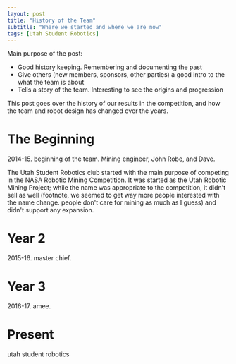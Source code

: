 ```yaml
---
layout: post
title: "History of the Team"
subtitle: "Where we started and where we are now"
tags: [Utah Student Robotics]
---
```


Main purpose of the post:
- Good history keeping.  Remembering and documenting the past
- Give others (new members, sponsors, other parties) a good intro to the what the team is about
- Tells a story of the team.  Interesting to see the origins and progression


This post goes over the history of our results in the competition, and how the
team and robot design has changed over the years.



# The Beginning




2014-15. beginning of the team.  Mining engineer, John Robe, and Dave.

The Utah Student Robotics club started with the main purpose of competing
in the NASA Robotic Mining Competition.  It was started as the Utah Robotic
Mining Project; while the name was appropriate to the competition, it didn't
sell as well (footnote, we seemed to get way more people interested with the
name change.  people don't care for mining as much as I guess)
and didn't support any expansion.


# Year 2

2015-16. master chief.


# Year 3

2016-17. amee.


# Present

utah student robotics  
